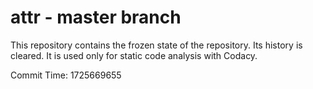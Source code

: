 # attr - master branch

This repository contains the frozen state of the repository.
Its history is cleared. It is used only for static code
analysis with Codacy.

Commit Time: 1725669655